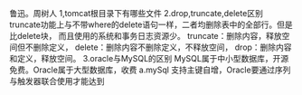 鲁迅。周树人
1,tomcat根目录下有哪些文件
                    2.drop,truncate,delete区别
                    truncate功能上与不带where的delete语句一样，二者均删除表中的全部行。但是比delete块，
                    而且使用的系统和事务日志资源少。
                    truncate：删除内容，释放空间但不删除定义，
                    delete：删除内容不删除定义，不释放空间，
                    drop：删除内容和定义，释放空间。
                    3.oracle与MySQL的区别
                    MySQL属于中小型数据库，开源免费。Oracle属于大型数据库，收费
                    a.mySql 支持主键自增，Oracle要通过序列与触发器联合使用才能达到
